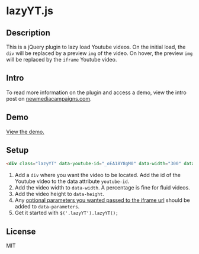 lazyYT.js
======

## Description

This is a jQuery plugin to lazy load Youtube videos. On the initial load, the `div` will be replaced by a preview `img` of the video. On hover, the preview `img` will be replaced by the `iframe` Youtube video.

## Intro

To read more information on the plugin and access a demo, view the intro post on [newmediacampaigns.com](http://www.newmediacampaigns.com/blog/lazyytjs-a-jquery-plugin-to-lazy-load-youtube-videos).

## Demo

[View the demo.](http://tylerp.co/lazyYT)

## Setup

```html
<div class="lazyYT" data-youtube-id="_oEA18Y8gM0" data-width="300" data-height="200">loading...</div>
```

1. Add a `div` where you want the video to be located. Add the id of the Youtube video to the data attribute `youtube-id`.
2. Add the video width to `data-width`. A percentage is fine for fluid videos.
3. Add the video height to `data-height`.
4. Any [optional parameters you wanted passed to the iframe url](https://developers.google.com/youtube/player_parameters) should be added to `data-parameters`.
5. Get it started with `$('.lazyYT').lazyYT();`


## License

MIT
